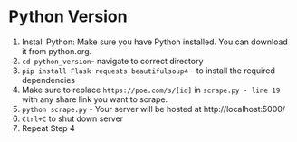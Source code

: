 # Python Version

1. Install Python: Make sure you have Python installed. You can download it from python.org.
2. `cd python_version`- navigate to correct directory
3. `pip install Flask requests beautifulsoup4` - to install the required dependencies
4. Make sure to replace `https://poe.com/s/[id]` in `scrape.py - line 19` with any share link you want to scrape.
5. `python scrape.py` - Your server will be hosted at http://localhost:5000/
6. `Ctrl+C` to shut down server
7. Repeat Step 4
